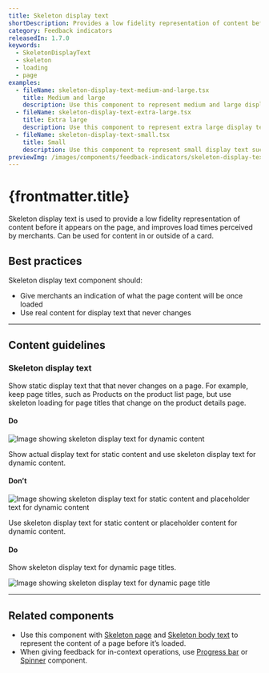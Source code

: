 ```yaml
---
title: Skeleton display text
shortDescription: Provides a low fidelity representation of content before it appears, improving perceived load times.
category: Feedback indicators
releasedIn: 1.7.0
keywords:
  - SkeletonDisplayText
  - skeleton
  - loading
  - page
examples:
  - fileName: skeleton-display-text-medium-and-large.tsx
    title: Medium and large
    description: Use this component to represent medium and large display text such as large metrics on the reports list page, or for page titles.
  - fileName: skeleton-display-text-extra-large.tsx
    title: Extra large
    description: Use this component to represent extra large display text.
  - fileName: skeleton-display-text-small.tsx
    title: Small
    description: Use this component to represent small display text such as content headings.
previewImg: /images/components/feedback-indicators/skeleton-display-text.png
---
```


# {frontmatter.title}

<Lede>

Skeleton display text is used to provide a low fidelity representation of content before it appears on the page, and improves load times perceived by merchants. Can be used for content in or outside of a card.

</Lede>

<Examples />

<Props componentName={frontmatter.title} />

## Best practices

Skeleton display text component should:

- Give merchants an indication of what the page content will be once loaded
- Use real content for display text that never changes

---

## Content guidelines

### Skeleton display text

Show static display text that that never changes on a page. For example, keep page titles, such as Products on the product list page, but use skeleton loading for page titles that change on the product details page.

<DoDont>

#### Do

![Image showing skeleton display text for dynamic content](/images/components/feedback-indicators/skeleton-display-text/do-show-display-text-for-static-content@2x.png)

Show actual display text for static content and use skeleton display text for dynamic content.

#### Don’t

![Image showing skeleton display text for static content and placeholder text for dynamic content](/images/components/feedback-indicators/skeleton-display-text/dont-use-skeleton-for-static-or-placeholder-content-for-dynamic@2x.png)

Use skeleton display text for static content or placeholder content for dynamic content.

</DoDont>

<DoDont>

#### Do

Show skeleton display text for dynamic page titles.

![Image showing skeleton display text for dynamic page title](/images/components/feedback-indicators/skeleton-display-text/do-use-skeleton-for-dynamic-page-titles@2x.png)

</DoDont>

---

## Related components

- Use this component with [Skeleton page](https://polaris.shopify.com/components/skeleton-page) and [Skeleton body text](https://polaris.shopify.com/components/feedback-indicators/skeleton-body-text) to represent the content of a page before it’s loaded.
- When giving feedback for in-context operations, use [Progress bar](https://polaris.shopify.com/components/progress-bar) or [Spinner](https://polaris.shopify.com/components/spinner) component.
